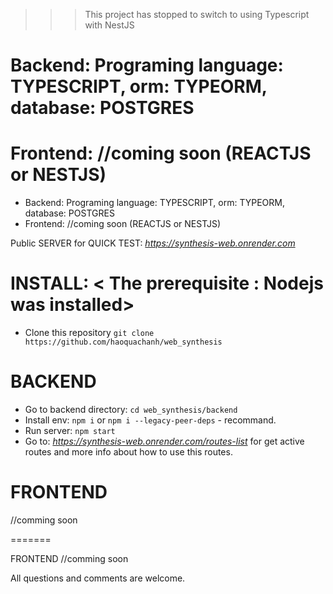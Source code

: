 > > > This project has stopped to switch to using Typescript with NestJS

# Backend: Programing language: TYPESCRIPT, orm: TYPEORM, database: POSTGRES

# Frontend: //coming soon (REACTJS or NESTJS)

- Backend: Programing language: TYPESCRIPT, orm: TYPEORM, database: POSTGRES
- Frontend: //coming soon (REACTJS or NESTJS)


Public SERVER for QUICK TEST: _https://synthesis-web.onrender.com_

# INSTALL: < The prerequisite : Nodejs was installed>

- Clone this repository `git clone https://github.com/haoquachanh/web_synthesis`


# BACKEND


- Go to backend directory: `cd web_synthesis/backend`
- Install env: `npm i` or `npm i --legacy-peer-deps` - recommand.
- Run server: `npm start`
- Go to: _https://synthesis-web.onrender.com/routes-list_ for get active routes and more info about how to use this routes.


# FRONTEND

//comming soon

=======

  FRONTEND
  //comming soon

All questions and comments are welcome.
